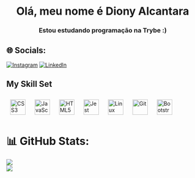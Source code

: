 <h1 align="center">Olá, meu nome é Diony Alcantara</h1>
<h3 align="center">Estou estudando programação na Trybe :)</h3>


## 🌐 Socials:
[![Instagram](https://img.shields.io/badge/Instagram-%23E4405F.svg?logo=Instagram&logoColor=white)](https://instagram.com/diony_alcantara) [![LinkedIn](https://img.shields.io/badge/LinkedIn-%230077B5.svg?logo=linkedin&logoColor=white)](https://linkedin.com/in/dionyalcantara) 

##


## My Skill Set  

<div align="left">  
<a href="https://www.w3schools.com/css/" target="_blank"><img style="margin: 10px" src="https://profilinator.rishav.dev/skills-assets/css3-original-wordmark.svg" alt="CSS3" height="40" /></a>  
<a href="https://www.javascript.com/" target="_blank"><img style="margin: 10px" src="https://profilinator.rishav.dev/skills-assets/javascript-original.svg" alt="JavaScript" height="40" /></a>  
<a href="https://en.wikipedia.org/wiki/HTML5" target="_blank"><img style="margin: 10px" src="https://profilinator.rishav.dev/skills-assets/html5-original-wordmark.svg" alt="HTML5" height="40" /></a>  
<a href="https://www.jestjs.io/" target="_blank"><img style="margin: 10px" src="https://profilinator.rishav.dev/skills-assets/jest.svg" alt="Jest" height="40" /></a>  
<a href="https://www.linux.org/" target="_blank"><img style="margin: 10px" src="https://profilinator.rishav.dev/skills-assets/linux-original.svg" alt="Linux" height="40" /></a>  
<a href="https://github.com/" target="_blank"><img style="margin: 10px" src="https://profilinator.rishav.dev/skills-assets/git-scm-icon.svg" alt="Git" height="40" /></a>  
<a href="https://getbootstrap.com/docs/3.4/javascript/" target="_blank"><img style="margin: 10px" src="https://profilinator.rishav.dev/skills-assets/bootstrap-plain.svg" alt="Bootstrap" height="40" /></a>  
</div>

##
# 📊 GitHub Stats:
<!-- ![](https://github-readme-stats.vercel.app/api?username=dionyalcantara&theme=radical&hide_border=false&include_all_commits=true&count_private=true) -->
![](https://github-readme-streak-stats.herokuapp.com/?user=dionyalcantara&theme=radical&hide_border=false)<br/>
![](https://github-readme-stats.vercel.app/api/top-langs/?username=dionyalcantara&theme=radical&hide_border=false&include_all_commits=true&count_private=true&layout=compact)
<!-- Proudly created with GPRM ( https://gprm.itsvg.in ) -->

